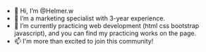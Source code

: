 - 👋 Hi, I’m @Helmer.w
- 👀 I’m a marketing specialist with 3-year experience.
- 🌱 I’m currently practicing web development (html css bootstrap javascript), and you can find my practicing works on the page.
- 📫 I'm more than excited to join this community! 

<!---
Helmer135/Helmer135 is a ✨ special ✨ repository because its `README.md` (this file) appears on your GitHub profile.
You can click the Preview link to take a look at your changes.
--->
